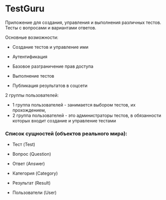 # TestGuru

Приложение для создания, управления и выполнения различных тестов. Тесты с вопросами и вариантами ответов.

Основные возможности:

* Создание тестов и управление ими

* Аутентификация

* Базовое разграничение прав доступа

* Выполнение тестов

* Публикация результатов в соцсети

2 группы пользователей:

- 1 группа пользователей - занимается выбором тестов, их прохождением,
- 2 группа пользователей - это администраторы тестов, в обязанности которых входит создание и управление тестами

### Список сущностей (объектов реального мира):

* Тест (Test)

* Вопрос (Question)

* Ответ (Answer)

* Категория (Category)

* Результат (Result)

* Пользователи (User)
